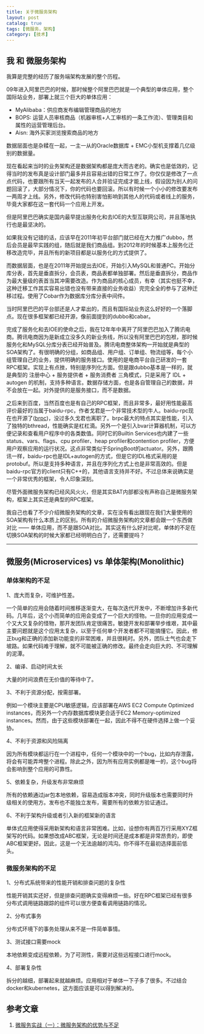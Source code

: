 ```yaml
---
title: 关于微服务架构
layout: post
catalog: true
tags: [微服务，架构]
category: [技术]
---
```



我 和 微服务架构
--------------

我算是完整的经历了服务端架构发展的整个历程。

09年进入阿里巴巴的时候，那时候整个阿里巴巴就是一个典型的单体应用，整个国际站业务，部署上就三个巨大的单体应用：

* MyAlibaba：供应商发布编辑管理商品的地方
* BOPS: 运营人员审核商品（机器审核+人工审核的一条工作流）、管理类目和属性的运营管理后台。
* Aisn: 海外买家浏览搜索商品的地方

数据层面也是杂糅在一起，一主一从的Oracle数据库 + EMC小型机支撑着几亿级别的数据量。

现在看起来当时的业务架构还是数据架构都是庞大而古老的。确实也是低效的，记得当时的发布真是设计部门最多并且容易出错的日常工作了。你仅仅是修改了一点点代码，也要跟所有当天一起发布的人合并验证完成才能上线，假设因为别人的问题回滚了，大部分情况下，你的代码也要回滚。所以有时候一个小小的修改要发布一两周才上线。另外，修改代码也特别害怕影响到其他人的代码或者线上的服务，毕竟大家都在这一套代码一个应用上开发。

但是阿里巴巴确实是国内最早提出服务化和去IOE的大型互联网公司，并且落地执行也是最坚决的。

如果我没有记错的话，应该早在2011年初平台部门就已经在大力推广dubbo，然后会员是最早实践的组，随后就是我们商品组。到2012年的时候基本上服务化迁移改造完毕，并且所有的新项目都是以服务化的方式提供了。

而数据层面，也是在2011年开始提出去IOE，开始引入MySQL和普通PC。开始分库分表，首先是垂直拆分，会员表，商品表都单独部署。然后是垂直拆分，商品作为最大量级的表首当其冲需要改造。作为商品的核心成员，有幸（其实也挺不幸，这种迁移工作其实容易出错也没有带来直接的业务收益）完完全全的参与了这种迁移过程。使用了Cobar作为数据库分库分表中间件。

当时阿里巴巴的平台部还是人才辈出的，而且有国际站业务这么好好的一个落脚点。现在很多框架都已经开源，像前面提到的dubbo和cabar。

完成了服务化和去IOE的使命之后，我在12年年中离开了阿里巴巴加入了腾讯电商。腾讯电商因为是新成立没多久的新业务线，所以没有阿里巴巴的包袱，那时候服务化和MySQL分库分表已经开始普及。腾讯电商整体架构一开始就是典型的SOA架构了。有很明确的分组，如商品组、用户组、订单组、物流组等，每个小组管理自己的业务，提供明确的服务接口。使用的是电商平台自己研发的一套RPC框架。实现上有点挫，特别是序列化方面。但是跟dubbo基本是一样的，就是典型的 注册中心 + 服务提供者 + 服务消费者 三角模式，只是采用了 IDL + autogen 的机制，支持多种语言。数据存储方面，也是各自管理自己的数据，并不会放在一起。对外提供的是服务接口，而不是数据。

之后来到百度，当然百度也是有自己的RPC框架，而且非常多，最好用性能最高评价最好的当属于baidu-rpc，作者戈君是一个非常技术型的牛人。baidu-rpc现在也开源了([brpc](https://github.com/brpc/brpc))，没过多久戈君也离职了。brpc最大的特点其实是性能，引入了独特的bthread，性能确实是杠杠滴。另外一个是引入bvar计算器机制，可以方便记录和查看用户程序中的各类数值。同时它的Builtin Services也内建了一些status、vars、flags、cpu profiler、heap profiler和contention profiler，方便用户观察应用的运行状况。这点非常类似于SpringBoot的actuator。另外，跟腾讯一样，baidu-rpc也是IDL+autogen的方式，但是它的IDL格式采用的是protobuf。所以是支持多种语言，并且在序列化方式上也是非常高效的。但是baidu-rpc官方的client只有C++的，其他语言支持并不好。不过总体来说确实是一个非常优秀的框架，令人印象深刻。

尽管外面微服务架构已经风风火火，但是其实BAT内部都没有声称自己是微服务架构，框架上其实还是典型的RPC框架。

我自己也看了不少介绍微服务架构的文章，实在没有看出跟现在我们大量使用的SOA架构有什么本质上的区别。所有的介绍微服务架构的文章都会跟一个东西做对比 —— 单体应用，而不是跟SOA对比。其实这有什么好对比呢，单体的不足在切换SOA架构的时候大家都已经明明白白了，还需要提吗？

---


微服务(Microservices) vs 单体架构(Monolithic)
------------------------------------------


### 单体架构的不足

1、庞大而复杂，可维护性差。

一个简单的应用会随着时间推移逐渐变大，在每次迭代开发中，不断增加许多新代码。几年后，这个小而简单的应用会变成了一个巨大的怪物。一旦你的应用变成一个又大又复杂的怪物，那开发团队肯定很痛苦。敏捷开发和部署举步维艰，其中最主要问题就是这个应用太复杂，以至于任何单个开发者都不可能搞懂它。因此，修正bug和正确的添加新功能变的非常困难，并且很耗时。另外，团队士气也会走下坡路。如果代码难于理解，就不可能被正确的修改。最终会走向巨大的、不可理解的泥潭。

2、编译、启动时间太长

大量的时间浪费在无价值的等待中了。

3、不利于资源分配，按需部署。

例如一个模块主要是CPU敏感逻辑，应该部署在AWS EC2 Compute Optimized instances，而另外一个内存数据库模块更合适于EC2 Memory-optimized instances。然而，由于这些模块部署在一起，因此不得不在硬件选择上做一个妥协。

4、不利于资源和风险隔离

因为所有模块都运行在一个进程中，任何一个模块中的一个bug，比如内存泄露，将会有可能弄垮整个进程。除此之外，因为所有应用实例都是唯一的，这个bug将会影响到整个应用的可靠性。

5、依赖复杂，升级发布非常麻烦

所有的依赖通过jar包本地依赖，容易造成版本冲突，同时升级版本也需要同时升级相关的使用方。发布也不能独立发布，需要所有的依赖方验证通过。

6、不利于架构升级或者引入新的框架新的语言

单体式应用使得采用新架构和语言非常困难。比如，设想你有两百万行采用XYZ框架写的代码。如果想改成ABC框架，无论是时间还是成本都是非常昂贵的，即使ABC框架更好。因此，这是一个无法逾越的鸿沟。你不得不在最初选择面前低头。


### 微服务架构的不足

1、分布式系统带来的性能开销和排查问题的复杂性

性能开销其实还好，但是排查问题确实变得麻烦一些。好在RPC框架已经有很多分布式调用链路跟踪的组件可以很方便查看调用链路的情况。

2、分布式事务

分布式环境下的事务处理从来不是一件简单事情。

3、测试接口需要mock

本地依赖变成远程依赖，为了可测性，需要对这些远程接口进行mock。

4、部署复杂性

拆分的越细，部署起来就越麻烦。应用相对于单体一下子多了很多。不过结合docker和kubernetes，这方面应该是可以得到解决的。


参考文章
-------

1. [微服务实战（一）：微服务架构的优势与不足](http://www.dockone.io/article/394)














